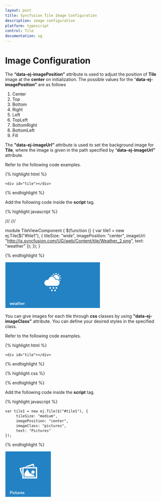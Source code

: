 ```yaml
---
layout: post
title: Syncfusion Tile Image Configuration
description: image configuration
platform: typescript
control: Tile
documentation: ug
---
```


# Image Configuration

The **“data-ej-imagePosition”** attribute is used to adjust the position of **Tile** image at the **center** on initialization. The possible values for the “**data-ej-imagePosition”** are as follows

1. Center
2. Top
3. Bottom
4. Right
5. Left
6. TopLeft
7. BottomRight
8. BottomLeft 
9. Fill



The **"data-ej-imageUrl”** attribute is used to set the background image for **Tile**, where the image is given in the path specified by “**data-ej-imageUrl”** attribute.

Refer to the following code examples.

{% highlight html %}

    <div id="tile"></div>
    
{% endhighlight %}
 
Add the following code inside the **script** tag.
 
{% highlight javascript %}

/// <reference path="tsfiles/jquery.d.ts" />
 /// <reference path="tsfiles/ej.web.all.d.ts" />

module TileViewComponent {
    $(function () {
        var tile1 = new ej.Tile($("#tile1"), {
        tileSize: "wide", 
        imagePosition: "center",
         imageUrl: "http://js.syncfusion.com/UG/web/Content/tile/Weather_2.png", 
         text: "weather"
  });
 });
}

{% endhighlight %}



![Image Configuration](Image-Configuration_images/Image-Configuration_img1.png)

You can give images for each tile through **css** classes by using **"data-ej-imageClass”** attribute. You can define your desired styles in the specified class.

Refer to the following code examples.

{% highlight html %}

    <div id="tile"></div>
    
{% endhighlight %}

{% highlight css %}
    <style>
        .pictures {
            background: url("http://js.syncfusion.com/UG/web/Content/tile/pictures.png");
            background-size: 30px 30px;
        }
    </style>

{% endhighlight %}

Add the following code inside the **script** tag.

{% highlight javascript %}

    var tile1 = new ej.Tile($("#tile1"), {
         tileSize: "medium",
         imagePosition: "center", 
         imageClass: "pictures",
         text: "Pictures" 
    });

{% endhighlight %}

![Tile Image Configurations](Image-Configuration_images/Image-Configuration_img2.png)

